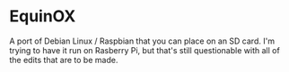 # EquinOX
A port of Debian Linux / Raspbian that you can place on an SD card. I'm trying to have it run on Rasberry Pi, but that's still questionable with all of the edits that are to be made.
